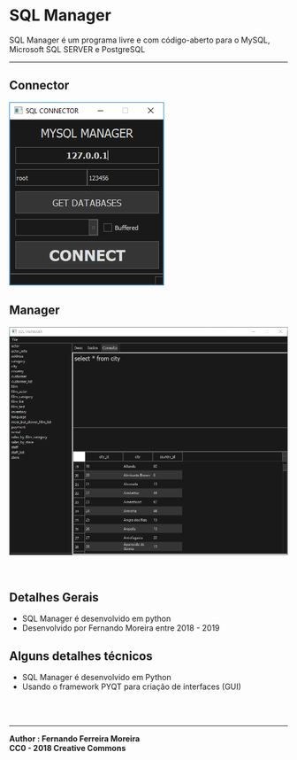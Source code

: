 # SQL Manager

SQL Manager é um programa livre e com código-aberto para o MySQL, Microsoft SQL SERVER e PostgreSQL

---
## Connector
![CONNECTOR](src/screenshots/connector.PNG)</br>
## Manager
![Manager](src/screenshots/Consult.PNG)</br>



</br>

## Detalhes Gerais
- SQL Manager é desenvolvido em python
- Desenvolvido por Fernando Moreira entre 2018 - 2019


## Alguns detalhes técnicos
- SQL Manager é desenvolvido em Python
- Usando o framework PYQT para criação de interfaces (GUI)
</br>



</br>

---

**Author : Fernando Ferreira Moreira**</br>
**CC0 - 2018 Creative Commons**
